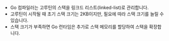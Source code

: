- Go 컴파일러는 고루틴의 스택을 링크드 리스트(linked-list)로 관리합니다.
- 고루틴이 시작될 때 초기 스택 크기는 2KB이지만, 필요에 따라 스택 크기를 늘릴 수 있습니다.
- 스택 크기가 부족하면 Go 런타임은 추가로 스택 메모리를 할당하여 스택을 확장합니다.